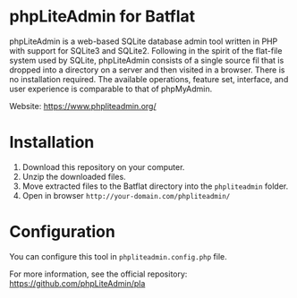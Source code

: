 # phpLiteAdmin for Batflat
phpLiteAdmin is a web-based SQLite database admin tool written in PHP with support for SQLite3 and SQLite2. Following in the spirit of the flat-file system used by SQLite, phpLiteAdmin consists of a single source fil that is dropped into a directory on a server and then visited in a browser. There is no installation required. The available operations, feature set, interface, and user experience is comparable to that of phpMyAdmin.

Website: https://www.phpliteadmin.org/

# Installation
1. Download this repository on your computer.
2. Unzip the downloaded files.
3. Move extracted files to the Batflat directory into the `phpliteadmin` folder.
4. Open in browser `http://your-domain.com/phpliteadmin/`

# Configuration
You can configure this tool in `phpliteadmin.config.php` file.

For more information, see the official repository: https://github.com/phpLiteAdmin/pla
